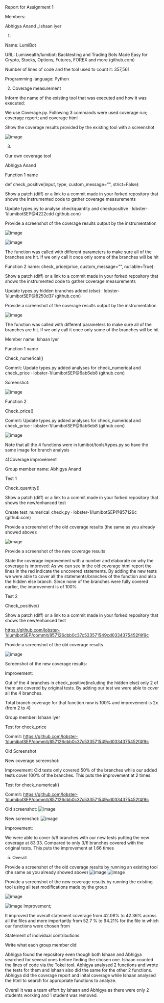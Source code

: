 Report for Assignment 1 

Members: 

Abhigya Anand 
_Ishaan Iyer
 

1) 

Name: LumiBot 

 

URL: Lumiwealth/lumibot: Backtesting and Trading Bots Made Easy for Crypto, Stocks, Options, Futures, FOREX and more (github.com) 

 

Number of lines of code and the tool used to count it: 357,561 

 

Programming language: Python 

 

2) Coverage measurement 

 

Inform the name of the existing tool that was executed and how it was executed: 

We use Coverage.py.  Following 3 commands were used coverage run; coverage report; and coverage html 

 

 

 

 

 

 

 

 

 

 

 

 

 

 

Show the coverage results provided by the existing tool with a screenshot 

 
![image](https://github.com/lobster-1/lumibotSEP/blob/dev/Report%20for%20Assignment%201.md/3b5ftucq.png)
 

 

 

3) 

Our own coverage tool 

 

 

<Group member name> 

Abhigya Anand 


 



Function 1 name 

def check_positive(input, type, custom_message="", strict=False): 

Show a patch (diff) or a link to a commit made in your forked repository that shows the instrumented code to gather coverage measurements 

Update types.py to analyse checkquantity and checkpositive · lobster-1/lumibotSEP@4222cdd (github.com) 

 

Provide a screenshot of the coverage results output by the instrumentation 

 
 ![image](https://github.com/lobster-1/lumibotSEP/blob/dev/Report%20for%20Assignment%201.md/2pgnmd1k.png)
 

![image](https://github.com/lobster-1/lumibotSEP/blob/dev/Report%20for%20Assignment%201.md/d34ma13a.png)
 

 

The function was called with different parameters to make sure all of the branches are hit. If we only call it once only some of the branches will be hit 

 

Function 2 name: check_price(price, custom_message="", nullable=True): 

 

Show a patch (diff) or a link to a commit made in your forked repository that shows the instrumented code to gather coverage measurements 

Update types.py hidden branches added (else) · lobster-1/lumibotSEP@8250d37 (github.com) 

 

 

 

Provide a screenshot of the coverage results output by the instrumentation 

 
 ![image](https://github.com/lobster-1/lumibotSEP/blob/dev/Report%20for%20Assignment%201.md/2pgnmd1k.png)
 

The function was called with different parameters to make sure all of the branches are hit. If we only call it once only some of the branches will be hit 

Member name: 
Ishaan Iyer 

Function 1 name 

Check_numerical() 

Commit: 
Update types.py added analyses for check_numerical and check_price · lobster-1/lumibotSEP@6ab6eb8 (github.com) 

Screenshot: 

  ![image](https://github.com/lobster-1/lumibotSEP/blob/dev/Report%20for%20Assignment%201.md/2pgnmd1k.png)

Function 2 

Check_price() 

Commit: Update types.py added analyses for check_numerical and check_price · lobster-1/lumibotSEP@6ab6eb8 (github.com) 

  ![image](https://github.com/lobster-1/lumibotSEP/blob/dev/Report%20for%20Assignment%201.md/2pgnmd1k.png)

Note that all the 4 functions were in lumibot/tools/types.py so have the same image for branch analysis 

 

4)Coverage improvement 

         

Group member name: Abhigya Anand 

 

 

 

Test 1 

Check_quantity() 

 

Show a patch (diff) or a link to a commit made in your forked repository that shows the new/enhanced test 

Create test_numerical_check,py · lobster-1/lumibotSEP@857126c (github.com) 

 

Provide a screenshot of the old coverage results (the same as you already showed above): 

 
![image](https://github.com/lobster-1/lumibotSEP/blob/dev/Report%20for%20Assignment%201.md/htbtk0fy.png)
 

 

 

Provide a screenshot of the new coverage results 

 

 

State the coverage improvement with a number and elaborate on why the coverage is improved: As we can see in the old coverage html report the lines in the red indicate the uncovered statements. By adding the new tests we were able to cover all the statements/branches of the function and also the hidden else branch. Since none of the branches were fully covered earlier, the improvement is of 100% 

 

 

Test 2 

Check_positive() 

Show a patch (diff) or a link to a commit made in your forked repository that shows the new/enhanced test 

https://github.com/lobster-1/lumibotSEP/commit/857126cbb0c37c533571549cd0334375452f4f9c 

 

Provide a screenshot of the old coverage results  

 ![image](https://github.com/lobster-1/lumibotSEP/blob/dev/Report%20for%20Assignment%201.md/qlcstpvn.png)

 

 

Screenshot of the new coverage results: 



 
Improvement: 

Out of the 4 branches in check_positive(including the hidden else) only 2 of them are covered by original tests. By adding our test we were able to cover all the 4 branches.  

Total branch coverage for that function now is 100% and improvement is 2x (from 2 to 4) 

 

Group member: Ishaan Iyer 

Test for check_price 

Commit: https://github.com/lobster-1/lumibotSEP/commit/857126cbb0c37c533571549cd0334375452f4f9c 

 

Old Screenshot 

 

New coverage screenshot: 

Improvement: Old tests only covered 50% of the branches while our added tests cover 100% of the branches. This puts the improvement at 2 times. 

Test for check_numerical() 

Commit: https://github.com/lobster-1/lumibotSEP/commit/857126cbb0c37c533571549cd0334375452f4f9c 

 

Old screenshot: 
![image](https://github.com/lobster-1/lumibotSEP/blob/dev/Report%20for%20Assignment%201.md/3qck5qm3.png)

New screenshot: 
 ![image](https://github.com/lobster-1/lumibotSEP/blob/dev/Report%20for%20Assignment%201.md/irtkklm2.png)

Improvement: 

We were able to cover 5/6 branches with our new tests putting the new coverage at 83.33. Compared to only 3/6 branches covered with the original tests. This puts the improvement at 1.66 times 

 

5) Overall 

 

Provide a screenshot of the old coverage results by running an existing tool (the same as you already showed above) 
![image](https://github.com/lobster-1/lumibotSEP/blob/dev/Report%20for%20Assignment%201.md/fbkx0w53.png)
![image](https://github.com/lobster-1/lumibotSEP/blob/dev/Report%20for%20Assignment%201.md/y41hj5rc.png)
 

Provide a screenshot of the new coverage results by running the existing tool using all test modifications made by the group 

 

 
![image](https://github.com/lobster-1/lumibotSEP/blob/dev/Report%20for%20Assignment%201.md/ziyu2xup.png)

 ![image](https://github.com/lobster-1/lumibotSEP/blob/dev/Report%20for%20Assignment%201.md/ztnfznxy.png)
Improvement; 

It improved the overall statement coverage from 42.08% to 42.36% across all the files and more importantly from 52.7 % to 94.21% for the file in which our functions were chosen from 

 Statement of individual contributions 

 

Write what each group member did 

Abhigya found the repository even though both Ishaan and Abhigya searched for several ones before finding the chosen one. Ishaan counted the lines of code via the Tokei tool. Abhigya analysed 2 functions and wrote the tests for them and Ishaan also did the same for the other 2 functions. Abhigya did the coverage report and inital coverage while Ishaan analysed the html to search for appropriate functions to analyze. 

Overall it was a team effort by Ishaan and Abhigya as there were only 2 students working and 1 student was removed. 

 

